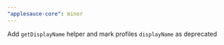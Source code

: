 ```yaml
---
"applesauce-core": minor
---
```


Add `getDisplayName` helper and mark profiles `displayName` as deprecated
